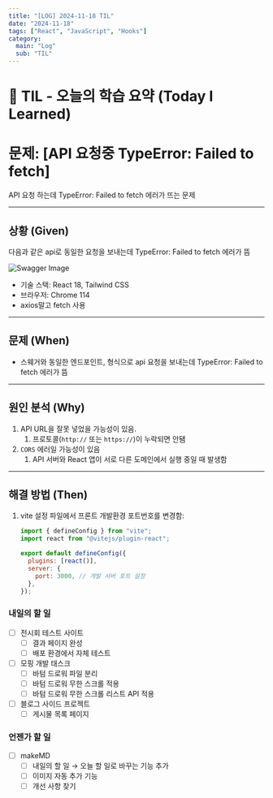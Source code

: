 ```yaml
---
title: "[LOG] 2024-11-18 TIL"
date: "2024-11-18"
tags: ["React", "JavaScript", "Hooks"]
category:
  main: "Log"
  sub: "TIL"
---
```


# 📗 TIL - 오늘의 학습 요약 (Today I Learned)

# 문제: [API 요청중 TypeError: Failed to fetch]

API 요청 하는데 TypeError: Failed to fetch 에러가 뜨는 문제

---

## 상황 (Given)

다음과 같은 api로 동일한 요청을 보내는데 TypeError: Failed to fetch 에러가 뜸

![Swagger Image](/image/[LOG]2024-11-18/1.png)

- 기술 스택: React 18, Tailwind CSS
- 브라우저: Chrome 114
- axios말고 fetch 사용

---

## 문제 (When)

- 스웨거와 동일한 엔드포인트, 형식으로 api 요청을 보내는데 TypeError: Failed to fetch 에러가 뜸

---

## 원인 분석 (Why)

1. API URL을 잘못 넣었을 가능성이 있음.
   1. 프로토콜(`http://` 또는 `https://`)이 누락되면 안됌
2. `CORS` 에러일 가능성이 있음
   1. API 서버와 React 앱이 서로 다른 도메인에서 실행 중일 때 발생함

---

## 해결 방법 (Then)

1. vite 설정 파일에서 프론트 개발환경 포트번호를 변경함:

   ```jsx
   import { defineConfig } from "vite";
   import react from "@vitejs/plugin-react";

   export default defineConfig({
     plugins: [react()],
     server: {
       port: 3000, // 개발 서버 포트 설정
     },
   });
   ```

### 내일의 할 일

- [ ] 전시회 테스트 사이트
  - [ ] 결과 페이지 완성
  - [ ] 배포 환경에서 자체 테스트
- [ ] 모핑 개발 태스크
  - [ ] 바텀 드로워 파일 분리
  - [ ] 바텀 드로워 무한 스크롤 적용
  - [ ] 바텀 드로워 무한 스크롤 리스트 API 적용
- [ ] 블로그 사이드 프로젝트
  - [ ] 게시물 목록 페이지

### 언젠가 할 일

- [ ] makeMD
  - [ ] 내일의 할 일 → 오늘 할 일로 바꾸는 기능 추가
  - [ ] 이미지 자동 추가 기능
  - [ ] 개선 사항 찾기

